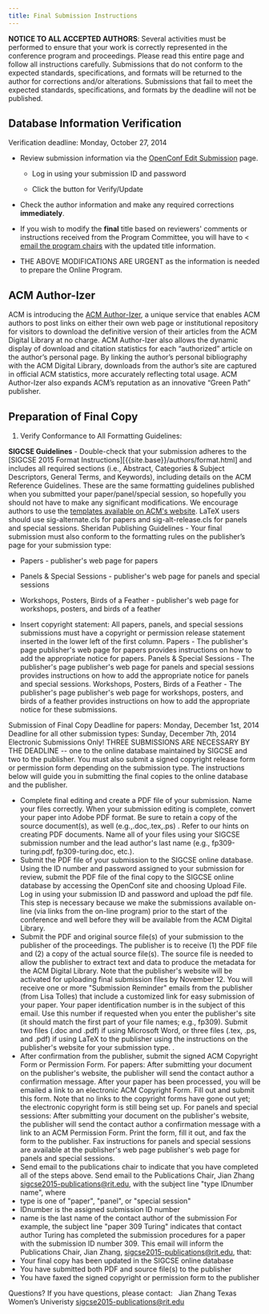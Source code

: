 ```yaml
---
title: Final Submission Instructions
---
```


**NOTICE TO ALL ACCEPTED AUTHORS**: Several activities must be performed to ensure that your work is correctly represented in the conference program and proceedings. Please read this entire page and follow all instructions carefully. Submissions that do not conform to the expected standards, specifications, and formats will be returned to the author for corrections and/or alterations. Submissions that fail to meet the expected standards, specifications, and formats by the deadline will not be published.

## Database Information Verification

Verification deadline: Monday, October 27, 2014
* Review submission information via the [OpenConf Edit Submission][openconfedit] page.

    * Log in using your submission ID and password
    
    * Click the button for Verify/Update
    
* Check the author information and make any required corrections **immediately**.

* If you wish to modify the **final** title based on reviewers' comments or instructions received from the Program Committee, you will have to < <a href="mailto:sigcse2015-program@rit.edu">email the program chairs</a> with the updated title information.

* THE ABOVE MODIFICATIONS ARE URGENT as the information is needed to prepare the Online Program.

[openconfedit]: https://www.openconf.org/sigcse2015/track1/author/edit.php

## ACM Author-Izer
ACM is introducing the [ACM Author-Izer][authorizer], a unique service that enables ACM authors to post links on either their own web page or institutional repository for visitors to download the definitive version of their articles from the ACM Digital Library at no charge. ACM Author-Izer also allows the dynamic display of download and citation statistics for each “authorized” article on the author’s personal page. By linking the author’s personal bibliography with the ACM Digital Library, downloads from the author’s site are captured in official ACM statistics, more accurately reflecting total usage. ACM Author-Izer also expands ACM’s reputation as an innovative “Green Path” publisher.

[authorizer]: http://www.acm.org/publications/acm-author-izer-service

## Preparation of Final Copy

1. Verify Conformance to All Formatting Guidelines: 

  **SIGCSE Guidelines** - Double-check that your submission adheres to the [SIGCSE 2015 Format Instructions][{{site.base}}/authors/format.html] and includes all required sections (i.e., Abstract, Categories & Subject Descriptors, General Terms, and Keywords), including details on the ACM Reference Guidelines.  These are the same formatting guidelines published when you submitted your paper/panel/special session, so hopefully you should not have to make any significant modifications. We encourage authors to use the [templates available on ACM's website](http://www.acm.org/sigs/pubs/proceed/template.html). LaTeX users should use sig-alternate.cls for papers and sig-alt-release.cls for panels and special sessions. 
Sheridan Publishing Guidelines - Your final submission must also conform to the formatting rules on the publisher’s page for your submission type:
* Papers - publisher's web page for papers 
* Panels & Special Sessions - publisher's web page for panels and special sessions 
* Workshops, Posters, Birds of a Feather - publisher's web page for workshops, posters, and birds of a feather 

* Insert copyright statement: 
All papers, panels, and special sessions submissions must have a copyright or permission release statement inserted in the lower left of the first column. 
Papers - The publisher's page publisher's web page for papers provides instructions on how to add the appropriate notice for papers. 
Panels & Special Sessions - The publisher's page publisher's web page for panels and special sessions provides instructions on how to add the appropriate notice for panels and special sessions. 
Workshops, Posters, Birds of a Feather - The publisher's page publisher's web page for workshops, posters, and birds of a feather provides instructions on how to add the appropriate notice for these submissions. 

Submission of Final Copy
Deadline for papers: Monday, December 1st, 2014
Deadline for all other submission types: Sunday, December 7th, 2014
Electronic Submissions Only!
THREE SUBMISSIONS ARE NECESSARY BY THE DEADLINE -- one to the online database maintained by SIGCSE and two to the publisher. You must also submit a signed copyright release form or permission form depending on the submission type. The instructions below will guide you in submitting the final copies to the online database and the publisher. 
* Complete final editing and create a PDF file of your submission. Name your files correctly. 
When your submission editing is complete, convert your paper into Adobe PDF format. Be sure to retain a copy of the source document(s), as well (e.g.,.doc,.tex,.ps) . Refer to our hints on creating PDF documents. Name all of your files using your SIGCSE submission number and the lead author's last name (e.g., fp309-turing.pdf, fp309-turing.doc, etc.). 
* Submit the PDF file of your submission to the SIGCSE online database. 
Using the ID number and password assigned to your submission for review, submit the PDF file of the final copy to the SIGCSE online database by accessing the OpenConf site and choosing Upload File. Log in using your submission ID and password and upload the pdf file.
This step is necessary because we make the submissions available on-line (via links from the on-line program) prior to the start of the conference and well before they will be available from the ACM Digital Library. 
* Submit the PDF and original source file(s) of your submission to the publisher of the proceedings. 
The publisher is to receive (1) the PDF file and (2) a copy of the actual source file(s). The source file is needed to allow the publisher to extract text and data to produce the metadata for the ACM Digital Library. 
Note that the publisher's website will be activated for uploading final submission files by November 12. You will receive one or more "Submission Reminder" emails from the publisher (from Lisa Tolles) that include a customized link for easy submission of your paper. Your paper identification number is in the subject of this email. Use this number if requested when you enter the publisher's site (it should match the first part of your file names; e.g., fp309).
Submit two files (.doc and .pdf) if using Microsoft Word, or three files (.tex, .ps, and .pdf) if using LaTeX to the publisher using the instructions on the publisher's website for your submission type. . 
* After confirmation from the publisher, submit the signed ACM Copyright Form or Permission Form. 
For papers: After submitting your document on the publisher's website, the publisher will send the contact author a confirmation message. After your paper has been processed, you will be emailed a link to an electronic ACM Copyright Form. Fill out and submit this form. Note that no links to the copyright forms have gone out yet; the electronic copyright form is still being set up. 
For panels and special sessions: After submitting your document on the publisher's website, the publisher will send the contact author a confirmation message with a link to an ACM Permission Form. Print the form, fill it out, and fax the form to the publisher. Fax instructions for panels and special sessions are available at the publisher's web page publisher's web page for panels and special sessions. 
* Send email to the publications chair to indicate that you have completed all of the steps above. 
Send email to the Publications Chair, Jian Zhang sigcse2015-publications@rit.edu, with the subject line "type IDnumber name", where 
* type is one of "paper", "panel", or "special session" 
* IDnumber is the assigned submission ID number 
* name is the last name of the contact author of the submission 
For example, the subject line "paper 309 Turing" indicates that contact author Turing has completed the submission procedures for a paper with the submission ID number 309. 
This email will inform the Publications Chair, Jian Zhang, sigcse2015-publications@rit.edu, that: 
* Your final copy has been updated in the SIGCSE online database 
* You have submitted both PDF and source file(s) to the publisher 
* You have faxed the signed copyright or permission form to the publisher 

Questions?
If you have questions, please contact:   Jian Zhang
Texas Women’s Univeristy sigcse2015-publications@rit.edu 


